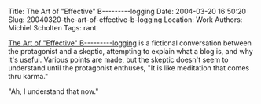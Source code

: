 Title: The Art of "Effective" B---------logging
Date: 2004-03-20 16:50:20
Slug: 20040320-the-art-of-effective-b-logging
Location: Work
Authors: Michiel Scholten
Tags: rant

<p><a href="http://www.gnomebangalore.org/?q=node/view/191">The Art of "Effective" B---------logging</a> is a fictional conversation between the protagonist and a skeptic, attempting to explain what a blog is, and why it's useful. Various points are made, but the skeptic doesn't seem to understand until the protagonist enthuses, "It is like meditation that comes thru karma."</p>
<p>"Ah, I understand that now."</p>